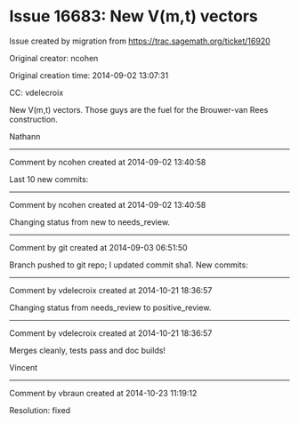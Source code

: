 # Issue 16683: New V(m,t) vectors

Issue created by migration from https://trac.sagemath.org/ticket/16920

Original creator: ncohen

Original creation time: 2014-09-02 13:07:31

CC:  vdelecroix

New V(m,t) vectors. Those guys are the fuel for the Brouwer-van Rees construction.

Nathann


---

Comment by ncohen created at 2014-09-02 13:40:58

Last 10 new commits:


---

Comment by ncohen created at 2014-09-02 13:40:58

Changing status from new to needs_review.


---

Comment by git created at 2014-09-03 06:51:50

Branch pushed to git repo; I updated commit sha1. New commits:


---

Comment by vdelecroix created at 2014-10-21 18:36:57

Changing status from needs_review to positive_review.


---

Comment by vdelecroix created at 2014-10-21 18:36:57

Merges cleanly, tests pass and doc builds!

Vincent


---

Comment by vbraun created at 2014-10-23 11:19:12

Resolution: fixed
